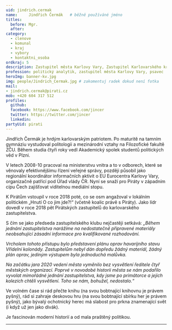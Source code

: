 ```yaml
---
uid: jindrich.cermak
name:     Jindřich Čermák  	# běžně používáné jméno
titles:
  before: Mgr.
  after:
category:
  - clenove
  - komunal
  - kraj
  - vybory
  - kontaktni_osoba
ordkraj: 5
description: Zastupitel města Karlovy Vary, Zastupitel Karlovarského kraje, mediální spojka pro Karlovarský Kraj
profession: politický analytik, zastupitel města Karlovy Vary, psavec
heroImg: banner-kv.jpg
img: people/Jindrich_Cermak.jpg # zakomentuj radek dokud není fotka
mail:
- jindrich.cermak@pirati.cz
mob: +420 604 317 512
profiles:
  github:
  facebook: https://www.facebook.com/jincer
  twitter: https://twitter.com/jincer
  linkedin:
partyUid: pirati
---
```


Jindřich Čermák je hrdým karlovarským patriotem. Po maturitě na tamním gymnáziu vystudoval politologii a mezinárodní vztahy na Filozofické fakultě ZČU. Během studia čtyři roky vedl Akademický spolek studentů politických věd v Plzni.

V letech 2008-10 pracoval na ministerstvu vnitra a to v odborech, které se věnovaly efektivnějšímu řízení veřejné správy, později působil jako regionální koordinátor informačních aktivit o EU Eurocentra Karlovy Vary, organizačně patřící pod Úřad vlády ČR. Nyní se snaží pro Piráty v západním cípu Čech zajišťovat viditelnou mediální stopu.

K Pirátům vstoupil v roce 2018 poté, co se osm angažoval v lokálním politickém „Hnutí O co jim jde?!“ (včetně koalic právě s Piráty). Jako lídr dovedl v roce 2018 pět Pirátských zastupitelů do karlovarského zastupitelstva.

S čím se jako předseda zastupitelského klubu nejčastěji setkává: *„Během jednání zastupitelstva narážíme na nedostatečně připravené materiály neobsahující zásadní informace pro kvalifikované rozhodování.*

*Vrcholem tohoto přístupu bylo představení plánu oprav havarijního stavu Vřídelní kolonády. Zastupitelům nebyl dán dopředu žádný materiál, žádný plán oprav, jediným výstupem byla jednoduchá malůvka.*

*Na začátku jara 2020 vedení města vyměnilo bez vysvětlení ředitele čtyř městských organizací. Poprvé v novodobé historii města se nám podařilo vyvolat mimořádné jednání zastupitelstva, kdy jsme po primátorce a jejich kolezích chtěli vysvětlení. Toho se nám, bohužel, nedostalo.“*

Ve volném čase si rád přečte knihu (na svou bobtnající knihovnu je právem pyšný), rád si zahraje deskovou hru (na svou bobtnající sbírku her je právem pyšný), jako bývalý ochotnický herec má slabost pro prkna znamenající svět (i když už jen jako divák).

Je fascinován moderní historií a od mala praštěný politikou.

---

